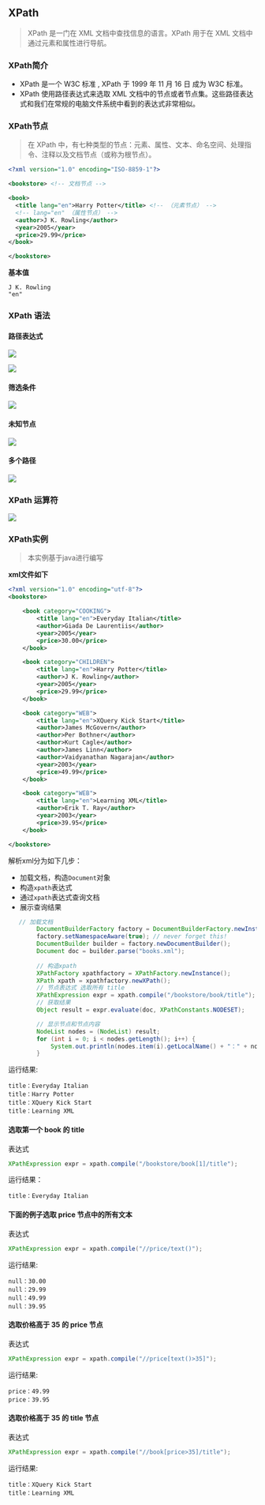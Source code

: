 ## XPath 

> XPath 是一门在 XML 文档中查找信息的语言。XPath 用于在 XML 文档中通过元素和属性进行导航。


### XPath简介

- XPath 是一个 W3C 标准 , XPath 于 1999 年 11 月 16 日 成为 W3C 标准。
- XPath 使用路径表达式来选取 XML 文档中的节点或者节点集。这些路径表达式和我们在常规的电脑文件系统中看到的表达式非常相似。


### XPath节点

> 在 XPath 中，有七种类型的节点：元素、属性、文本、命名空间、处理指令、注释以及文档节点（或称为根节点）。

```xml
<?xml version="1.0" encoding="ISO-8859-1"?>

<bookstore> <!-- 文档节点 -->

<book>
  <title lang="en">Harry Potter</title> <!-- （元素节点） -->
  <!-- lang="en" （属性节点） -->
  <author>J K. Rowling</author> 
  <year>2005</year>
  <price>29.99</price>
</book>

</bookstore>

```

**基本值**

```
J K. Rowling
"en"

```

### XPath 语法

#### 路径表达式

![](xpath1.png)

![](xpath2.png)
#### 筛选条件

![](xpath3.png)

#### 未知节点
![](xpath4.png)

#### 多个路径
![](xpath5.png)

### XPath 运算符

![](xpath6.png)


### XPath实例

> 本实例基于java进行编写

**xml文件如下**

```xml
<?xml version="1.0" encoding="utf-8"?>
<bookstore>

    <book category="COOKING">
        <title lang="en">Everyday Italian</title>
        <author>Giada De Laurentiis</author>
        <year>2005</year>
        <price>30.00</price>
    </book>

    <book category="CHILDREN">
        <title lang="en">Harry Potter</title>
        <author>J K. Rowling</author>
        <year>2005</year>
        <price>29.99</price>
    </book>

    <book category="WEB">
        <title lang="en">XQuery Kick Start</title>
        <author>James McGovern</author>
        <author>Per Bothner</author>
        <author>Kurt Cagle</author>
        <author>James Linn</author>
        <author>Vaidyanathan Nagarajan</author>
        <year>2003</year>
        <price>49.99</price>
    </book>

    <book category="WEB">
        <title lang="en">Learning XML</title>
        <author>Erik T. Ray</author>
        <year>2003</year>
        <price>39.95</price>
    </book>

</bookstore>

```

解析xml分为如下几步：

- 加载文档，构造`Document`对象
- 构造`xpath`表达式
- 通过`xpath`表达式查询文档
- 展示查询结果

```java
   // 加载文档
        DocumentBuilderFactory factory = DocumentBuilderFactory.newInstance();
        factory.setNamespaceAware(true); // never forget this!
        DocumentBuilder builder = factory.newDocumentBuilder();
        Document doc = builder.parse("books.xml");
        
        // 构造xpath
        XPathFactory xpathfactory = XPathFactory.newInstance();
        XPath xpath = xpathfactory.newXPath();
        // 节点表达式 选取所有 title
        XPathExpression expr = xpath.compile("/bookstore/book/title");
        // 获取结果
        Object result = expr.evaluate(doc, XPathConstants.NODESET);

        // 显示节点和节点内容
        NodeList nodes = (NodeList) result;
        for (int i = 0; i < nodes.getLength(); i++) {
            System.out.println(nodes.item(i).getLocalName() + "：" + nodes.item(i).getTextContent());
        }

```

运行结果:

```
title：Everyday Italian
title：Harry Potter
title：XQuery Kick Start
title：Learning XML

```

#### 选取第一个 book 的 title

表达式

```java
XPathExpression expr = xpath.compile("/bookstore/book[1]/title");
```

运行结果：

```
title：Everyday Italian
```

#### 下面的例子选取 price 节点中的所有文本

表达式

```java
XPathExpression expr = xpath.compile("//price/text()");
```

运行结果:

```
null：30.00
null：29.99
null：49.99
null：39.95
```

#### 选取价格高于 35 的 price 节点

表达式

```java
XPathExpression expr = xpath.compile("//price[text()>35]");

```

运行结果:

```
price：49.99
price：39.95
```

#### 选取价格高于 35 的 title 节点


表达式

```java
XPathExpression expr = xpath.compile("//book[price>35]/title");

```

运行结果:

```
title：XQuery Kick Start
title：Learning XML
```


